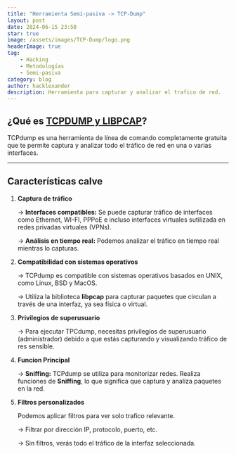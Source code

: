 ```yaml
---
title: "Herramienta Semi-pasiva -> TCP-Dump"
layout: post
date: 2024-06-15 23:50
star: true
image: /assets/images/TCP-Dump/logo.png 
headerImage: true
tag:
    - Hacking 
    - Metodologías 
    - Semi-pasiva      
category: blog
author: hacklexander
description: Herramienta para capturar y analizar el trafico de red.
---
```


## ¿Qué es [TCPDUMP y LIBPCAP](https://www.tcpdump.org/)?

TCPdump es una herramienta de línea de comando completamente gratuita que te permite captura y analizar todo el tráfico de red en una o varias interfaces. 

---

## Características calve

1. **Captura de tráfico**

	-> **Interfaces compatibles:** Se puede capturar tráfico de interfaces como Ethernet, WI-FI, PPPoE e incluso interfaces virtuales sutilizada en redes privadas virtuales (VPNs).

	-> **Análisis en tiempo real:** Podemos analizar el tráfico en tiempo real mientras lo capturas.

2. **Compatibilidad con sistemas operativos**

	-> TCPdump es compatible con sistemas operativos basados en UNIX, como Linux, BSD y MacOS.

	-> Utiliza la biblioteca **libpcap** para capturar paquetes que circulan a través de una interfaz, ya sea física o virtual.

3. **Privilegios de superusuario**

	-> Para ejecutar TPCdump, necesitas privilegios de superusuario (administrador) debido a que estás capturando y visualizando tráfico de res sensible.

4. **Funcíon Principal**

	-> **Sniffing:** TCPdump se utiliza para monitorizar redes. Realiza funciones de **Sniffing**, lo que significa que captura y analiza paquetes en la red.

5. **Filtros personalizados** 

	Podemos aplicar filtros para ver solo trafico relevante.

	-> Filtrar por dirección IP, protocolo, puerto, etc.

	-> Sin filtros, verás todo el tráfico de la interfaz seleccionada.


